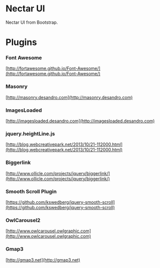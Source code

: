 Nectar UI
=========

Nectar UI from Bootstrap.


# Plugins

### Font Awesome

[http://fortawesome.github.io/Font-Awesome/](http://fortawesome.github.io/Font-Awesome/)

### Masonry

[http://masonry.desandro.com](http://masonry.desandro.com)

### ImagesLoaded

[http://imagesloaded.desandro.com](http://imagesloaded.desandro.com)

### jquery.heightLine.js

[http://blog.webcreativepark.net/2013/10/21-112000.html](http://blog.webcreativepark.net/2013/10/21-112000.html)

### Biggerlink

[http://www.ollicle.com/projects/jquery/biggerlink/](http://www.ollicle.com/projects/jquery/biggerlink/)

### Smooth Scroll Plugin

[https://github.com/kswedberg/jquery-smooth-scroll](https://github.com/kswedberg/jquery-smooth-scroll)

### OwlCarousel2

[http://www.owlcarousel.owlgraphic.com](http://www.owlcarousel.owlgraphic.com)

### Gmap3

[http://gmap3.net](http://gmap3.net)

### 

[]()

### 

[]()
